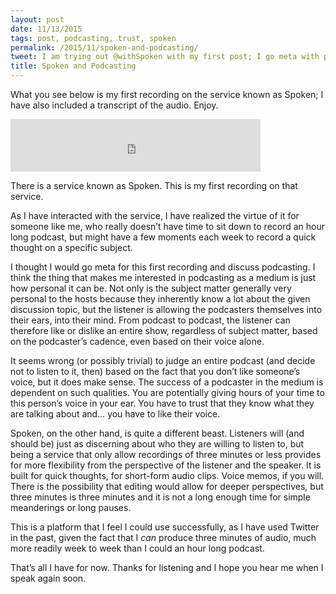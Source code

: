 ```yaml
---
layout: post
date: 11/13/2015
tags: post, podcasting, trust, spoken
permalink: /2015/11/spoken-and-podcasting/
tweet: I am trying out @withSpoken with my first post; I go meta with podcasting.
title: Spoken and Podcasting
---
```


What you see below is my first recording on the service known as Spoken; I have also included a transcript of the audio. Enjoy.

<iframe src='https://spoken.co/t/2513295/embed' frameborder='0' width='100%' height='84' style='max-width:400px;'></iframe>

There is a service known as Spoken. This is my first recording on that service.

As I have interacted with the service, I have realized the virtue of it for someone like me, who really doesn’t have time to sit down to record an hour long podcast, but might have a few moments each week to record a quick thought on a specific subject.

I thought I would go meta for this first recording and discuss podcasting. I think the thing that makes me interested in podcasting as a medium is just how personal it can be. Not only is the subject matter generally very personal to the hosts because they inherently know a lot about the given discussion topic, but the listener is allowing the podcasters themselves into their ears, into their mind. From podcast to podcast, the listener can therefore like or dislike an entire show, regardless of subject matter, based on the podcaster’s cadence, even based on their voice alone.

It seems wrong (or possibly trivial) to judge an entire podcast (and decide not to listen to it, then) based on the fact that you don’t like someone’s voice, but it does make sense. The success of a podcaster in the medium is dependent on such qualities. You are potentially giving hours of your time to this person’s voice in your ear. You have to trust that they know what they are talking about and… you have to like their voice.

Spoken, on the other hand, is quite a different beast. Listeners will (and should be) just as discerning about who they are willing to listen to, but being a service that only allow recordings of three minutes or less provides for more flexibility from the perspective of the listener and the speaker. It is built for quick thoughts, for short-form audio clips. Voice memos, if you will. There is the possibility that editing would allow for deeper perspectives, but three minutes is three minutes and it is not a long enough time for simple meanderings or long pauses. 

This is a platform that I feel I could use successfully, as I have used Twitter in the past, given the fact that I *can* produce three minutes of audio, much more readily week to week than I could an hour long podcast.

That’s all I have for now. Thanks for listening and I hope you hear me when I speak again soon.
